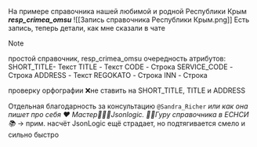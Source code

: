 На примере справочника нашей любимой и родной Республики Крым ***resp_crimea_omsu***
![[Запись справочника Республики Крым.png]]
Есть запись, теперь детали, как мне сказали в чате
> [!NOTE]
> простой справочник, resp_crimea_omsu
> очередность атрибутов:
SHORT_TITLE- Текст
TITLE - Текст
CODE - Строка
SERVICE_CODE - Строка
ADDRESS - Текст
REGOKATO - Строка
INN - Строка
>
> проверку орфографии ❌не ставить на SHORT_TITLE, TITLE и ADDRESS

Отдельная благодарность за консультацию `@Sandra_Richer` *или как она пишет про себя ♥️ Мастер👩🏼‍💻Jsonlogic. 🧘‍♀️Гуру справочника в ЕСНСИ📚*  -> прим. насчёт JsonLogic ещё страдает, но подтягивается смело и сильно быстро

